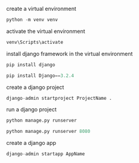 create a virtual environment

```python
python -m venv venv
```
activate the virtual environment
```python
venv\Scripts\activate
```
install django framework in the virtual environment
```python
pip install django
```
```python
pip install Django==3.2.4
```
create a django project
```python
django-admin startproject ProjectName .
```
run a django project
```python
python manage.py runserver
```
```python
python manage.py runserver 8080
```
create a django app
```python
django-admin startapp AppName
```
